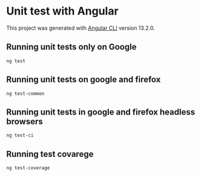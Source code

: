 # Unit test with Angular

This project was generated with [Angular CLI](https://github.com/angular/angular-cli) version 13.2.0.

## Running unit tests only on Google 

```
ng test
```

## Running unit tests on google and firefox

```
ng test-common
```


## Running unit tests in google and firefox headless browsers

```
ng test-ci
```

## Running test covarege

```
ng test-coverage
```

